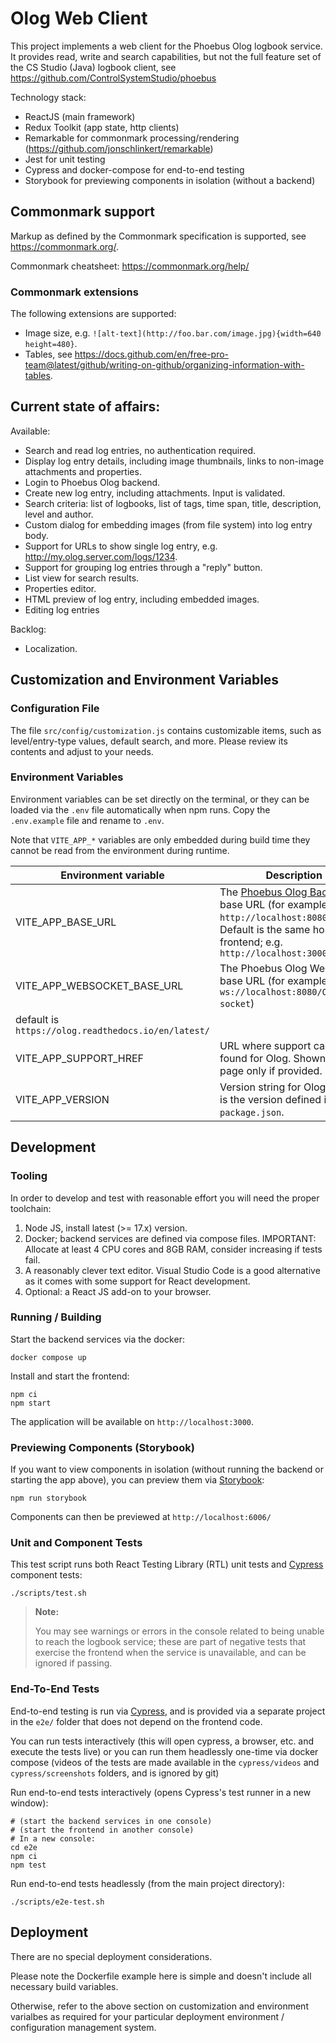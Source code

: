 # Olog Web Client

This project implements a web client for the Phoebus Olog logbook service. It provides read, write and search capabilities, but not the full feature set of the CS Studio (Java) logbook client, see https://github.com/ControlSystemStudio/phoebus

Technology stack:

- ReactJS (main framework)
- Redux Toolkit (app state, http clients)
- Remarkable for commonmark processing/rendering (https://github.com/jonschlinkert/remarkable)
- Jest for unit testing
- Cypress and docker-compose for end-to-end testing
- Storybook for previewing components in isolation (without a backend)

## Commonmark support

Markup as defined by the Commonmark specification is supported, see https://commonmark.org/.

Commonmark cheatsheet: https://commonmark.org/help/

### Commonmark extensions

The following extensions are supported:

- Image size, e.g. `![alt-text](http://foo.bar.com/image.jpg){width=640 height=480}`.
- Tables, see https://docs.github.com/en/free-pro-team@latest/github/writing-on-github/organizing-information-with-tables.

## Current state of affairs:

Available:

- Search and read log entries, no authentication required.
- Display log entry details, including image thumbnails, links to non-image attachments and properties.
- Login to Phoebus Olog backend.
- Create new log entry, including attachments. Input is validated.
- Search criteria: list of logbooks, list of tags, time span, title, description, level and author.
- Custom dialog for embedding images (from file system) into log entry body.
- Support for URLs to show single log entry, e.g. http://my.olog.server.com/logs/1234.
- Support for grouping log entries through a "reply" button.
- List view for search results.
- Properties editor.
- HTML preview of log entry, including embedded images.
- Editing log entries

Backlog:

- Localization.

## Customization and Environment Variables

### Configuration File

The file `src/config/customization.js` contains customizable items, such as level/entry-type values, default search, and more. Please review its contents and adjust to your needs.

### Environment Variables

Environment variables can be set directly on the terminal, or they can be loaded via the `.env` file automatically when npm runs. Copy the `.env.example` file and rename to `.env`.

Note that `VITE_APP_*` variables are only embedded during build time they cannot be read from the environment during runtime.

| Environment variable                                | Description                                                                                                                                                                                   |
| --------------------------------------------------- | --------------------------------------------------------------------------------------------------------------------------------------------------------------------------------------------- |
| VITE_APP_BASE_URL                                   | The [Phoebus Olog Backend](https://github.com/Olog/phoebus-olog) base URL (for example: `http://localhost:8080/Olog`). Default is the same host as the frontend; e.g. `http://localhost:3000` |
| VITE_APP_WEBSOCKET_BASE_URL                         | The Phoebus Olog Websocket base URL (for example: `ws://localhost:8080/Olog/web-socket`)                                                                                                      |
| default is `https://olog.readthedocs.io/en/latest/` |
| VITE_APP_SUPPORT_HREF                               | URL where support can be found for Olog. Shown on Help page only if provided.                                                                                                                 |
| VITE_APP_VERSION                                    | Version string for Olog; default is the version defined in `package.json`.                                                                                                                    |

## Development

### Tooling

In order to develop and test with reasonable effort you will need the proper toolchain:

1. Node JS, install latest (>= 17.x) version.
1. Docker; backend services are defined via compose files. IMPORTANT: Allocate at least 4 CPU cores and 8GB RAM, consider increasing if tests fail.
1. A reasonably clever text editor. Visual Studio Code is a good alternative as it comes with some support for React development.
1. Optional: a React JS add-on to your browser.

### Running / Building

Start the backend services via the docker:

```
docker compose up
```

Install and start the frontend:

```
npm ci
npm start
```

The application will be available on `http://localhost:3000`.

### Previewing Components (Storybook)

If you want to view components in isolation (without running the backend or starting the app above),
you can preview them via [Storybook](https://storybook.js.org/):

```
npm run storybook
```

Components can then be previewed at `http://localhost:6006/`

### Unit and Component Tests

This test script runs both React Testing Library (RTL) unit tests and [Cypress](https://www.cypress.io/) component tests:

```
./scripts/test.sh
```

> **Note:**
>
> You may see warnings or errors in the console related to being unable
> to reach the logbook service; these are part of negative tests that exercise
> the frontend when the service is unavailable, and can be ignored if passing.

### End-To-End Tests

End-to-end testing is run via [Cypress](https://www.cypress.io/), and is provided via a separate project in the `e2e/` folder that does not depend on the frontend code.

You can run tests interactively (this will open cypress, a browser, etc. and execute the tests live) or you can run them headlessly one-time via docker compose (videos of the tests are made available in the `cypress/videos` and `cypress/screenshots` folders, and is ignored by git)

Run end-to-end tests interactively (opens Cypress's test runner in a new window):

```
# (start the backend services in one console)
# (start the frontend in another console)
# In a new console:
cd e2e
npm ci
npm test
```

Run end-to-end tests headlessly (from the main project directory):

```
./scripts/e2e-test.sh
```

## Deployment

There are no special deployment considerations.

Please note the Dockerfile example here is simple and doesn't include all necessary build variables.

Otherwise, refer to the above section on customization and environment varialbes as required for your particular deployment environment / configuration management system.
